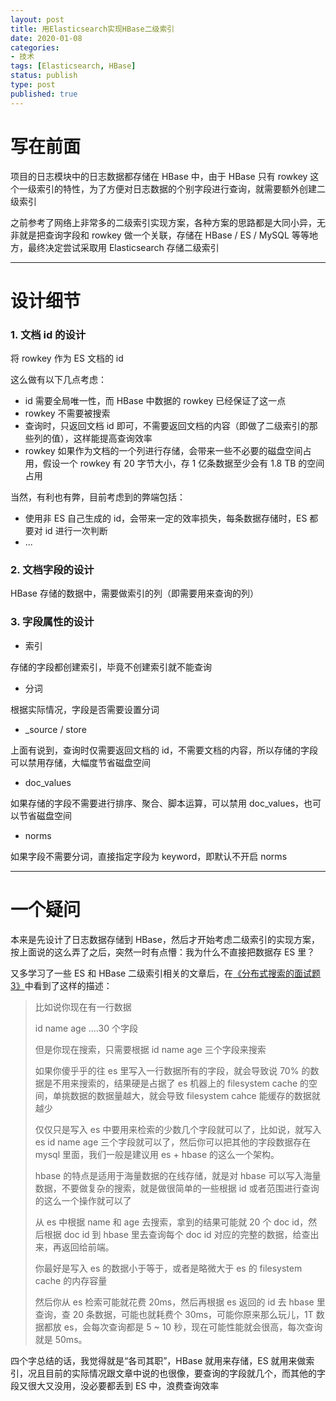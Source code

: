 ```yaml
---
layout: post
title: 用Elasticsearch实现HBase二级索引
date: 2020-01-08
categories:
- 技术
tags: [Elasticsearch, HBase]
status: publish
type: post
published: true
---
```


# 写在前面

项目的日志模块中的日志数据都存储在 HBase 中，由于 HBase 只有 rowkey 这个一级索引的特性，为了方便对日志数据的个别字段进行查询，就需要额外创建二级索引

之前参考了网络上非常多的二级索引实现方案，各种方案的思路都是大同小异，无非就是把查询字段和 rowkey 做一个关联，存储在 HBase / ES / MySQL 等等地方，最终决定尝试采取用 Elasticsearch 存储二级索引

---

# 设计细节

### 1. 文档 id 的设计

将 rowkey 作为 ES 文档的 id

这么做有以下几点考虑：

* id 需要全局唯一性，而 HBase 中数据的 rowkey 已经保证了这一点
* rowkey 不需要被搜索
* 查询时，只返回文档 id 即可，不需要返回文档的内容（即做了二级索引的那些列的值），这样能提高查询效率
* rowkey 如果作为文档的一个列进行存储，会带来一些不必要的磁盘空间占用，假设一个 rowkey 有 20 字节大小，存 1 亿条数据至少会有 1.8 TB 的空间占用

当然，有利也有弊，目前考虑到的弊端包括：

* 使用非 ES 自己生成的 id，会带来一定的效率损失，每条数据存储时，ES 都要对 id 进行一次判断
* ...

### 2. 文档字段的设计

HBase 存储的数据中，需要做索引的列（即需要用来查询的列）

### 3. 字段属性的设计

* 索引

存储的字段都创建索引，毕竟不创建索引就不能查询

* 分词

根据实际情况，字段是否需要设置分词

* \_source / store

上面有说到，查询时仅需要返回文档的 id，不需要文档的内容，所以存储的字段可以禁用存储，大幅度节省磁盘空间

* doc_values

如果存储的字段不需要进行排序、聚合、脚本运算，可以禁用 doc_values，也可以节省磁盘空间

* norms

如果字段不需要分词，直接指定字段为 keyword，即默认不开启 norms

---

# 一个疑问

本来是先设计了日志数据存储到 HBase，然后才开始考虑二级索引的实现方案，按上面说的这么弄了之后，突然一时有点懵：我为什么不直接把数据存 ES 里？

又多学习了一些 ES 和 HBase 二级索引相关的文章后，在[《分布式搜索的面试题3》](https://www.cnblogs.com/daiwei1981/p/9411495.html)中看到了这样的描述：

> 比如说你现在有一行数据
>
> id name age ....30 个字段
>
> 但是你现在搜索，只需要根据 id name age 三个字段来搜索
>
> 如果你傻乎乎的往 es 里写入一行数据所有的字段，就会导致说 70% 的数据是不用来搜索的，结果硬是占据了 es 机器上的 filesystem cache 的空间，单挑数据的数据量越大，就会导致 filesystem cahce 能缓存的数据就越少
>
> 仅仅只是写入 es 中要用来检索的少数几个字段就可以了，比如说，就写入 es id name age 三个字段就可以了，然后你可以把其他的字段数据存在 mysql 里面，我们一般是建议用 es + hbase 的这么一个架构。
>
> hbase 的特点是适用于海量数据的在线存储，就是对 hbase 可以写入海量数据，不要做复杂的搜索，就是做很简单的一些根据 id 或者范围进行查询的这么一个操作就可以了
>
> 从 es 中根据 name 和 age 去搜索，拿到的结果可能就 20 个 doc id，然后根据 doc id 到 hbase 里去查询每个 doc id 对应的完整的数据，给查出来，再返回给前端。
>
> 你最好是写入 es 的数据小于等于，或者是略微大于 es 的 filesystem cache 的内存容量
>
> 然后你从 es 检索可能就花费 20ms，然后再根据 es 返回的 id 去 hbase 里查询，查 20 条数据，可能也就耗费个 30ms，可能你原来那么玩儿，1T 数据都放 es，会每次查询都是 5 ~ 10 秒，现在可能性能就会很高，每次查询就是 50ms。

四个字总结的话，我觉得就是“各司其职”，HBase 就用来存储，ES 就用来做索引，况且目前的实际情况跟文章中说的也很像，要查询的字段就几个，而其他的字段又很大又没用，没必要都丢到 ES 中，浪费查询效率
